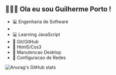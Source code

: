 ## 👨🏾‍💻 Ola eu sou Guilherme Porto !

  - 💻 Engenharia de Software
  - 
  - 💻 Learning JavaScript
  - 📄 Git/GitHub
  - 📄 Html5/Css3
  - 📄 Manutencao Desktop
  - 📄 Configuracao de Redes 

![Anurag's GitHub stats](https://github-readme-stats.vercel.app/api?username=drportox&show_icons=true&theme=radical)
